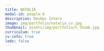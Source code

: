 ```yaml
---
title: NATALIA 
modal-id: people-9
description: DevOps Intern
image: img/portfolio/natalia_cv.jpg
thumbnail: assets/img/portfolio/n_thumb.jpg
curriculum: true
cv-info: true
lodz: false
---
```

